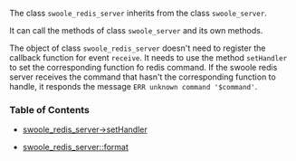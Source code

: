 The class `swoole_redis_server` inherits from the class `swoole_server`.

It can call the methods of class `swoole_server` and its own methods. 

The object of class `swoole_redis_server` doesn't need to register the callback function for event `receive`. It needs to use the method `setHandler` to set the corresponding function fo redis command. If the swoole redis server receives the command that hasn't the corresponding function to handle, it responds the message `ERR unknown command '$command'`.

### Table of Contents

* [swoole_redis_server->setHandler](/modules/swoole-redis-server/methods/sethandler.md)

* [swoole_redis_server::format](/modules/swoole-redis-server/methods/format.md)
